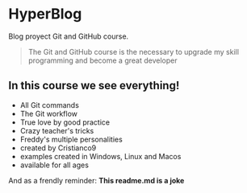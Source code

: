 # HyperBlog
Blog proyect Git and GitHub course.
>The Git and GitHub course is the necessary to upgrade my skill programming and become a great developer

## In this course we see everything!
* All Git commands
* The Git workflow
* True love by good practice
* Crazy teacher's tricks
* Freddy's multiple personalities
* created by Cristianco9
* examples created in Windows, Linux and Macos
* available for all ages

And as a frendly reminder: **This readme.md is a joke**
